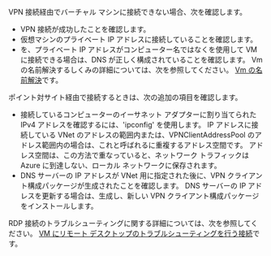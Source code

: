 VPN 接続経由でバーチャル マシンに接続できない場合、次を確認します。

- VPN 接続が成功したことを確認します。
- 仮想マシンのプライベート IP アドレスに接続していることを確認します。
- を、プライベート IP アドレスがコンピューター名ではなくを使用して VM に接続できる場合は、DNS が正しく構成されていることを確認します。 Vm の名前解決するしくみの詳細については、次を参照してください。 [Vm の名前解決](../articles/virtual-network/virtual-networks-name-resolution-for-vms-and-role-instances.md)です。

ポイント対サイト経由で接続するときは、次の追加の項目を確認します。

- 接続しているコンピューターのイーサネット アダプターに割り当てられた IPv4 アドレスを確認するには、'ipconfig' を使用します。 IP アドレスに接続している VNet のアドレスの範囲内または、VPNClientAddressPool のアドレス範囲内の場合は、これと呼ばれるに重複するアドレス空間です。 アドレス空間は、この方法で重なっていると、ネットワーク トラフィックは Azure に到達しない、ローカル ネットワークに保存されます。
- DNS サーバーの IP アドレスが VNet 用に指定された後に、VPN クライアント構成パッケージが生成されたことを確認します。 DNS サーバーの IP アドレスを更新する場合は、生成し、新しい VPN クライアント構成パッケージをインストールします。

RDP 接続のトラブルシューティングに関する詳細については、次を参照してください。 [VM にリモート デスクトップのトラブルシューティングを行う接続](../articles/virtual-machines/windows/troubleshoot-rdp-connection.md)です。